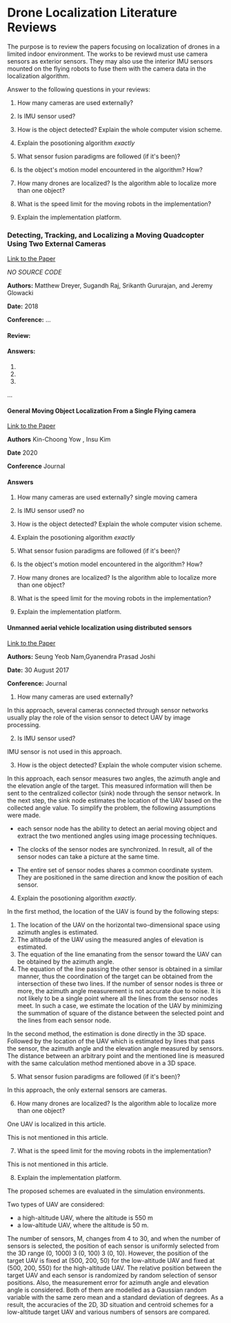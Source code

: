 
# Drone Localization Literature Reviews

The purpose is to review the papers focusing on localization of drones in a limited indoor environment. The works to be reviewd must use camera sensors as exterior sensors. They may also use the interior IMU sensors mounted on the flying robots to fuse them with the camera data in the localization algorithm.

Answer to the following questions in your reviews:

1. How many cameras are used externally?

2. Is IMU sensor used?

3. How is the object detected? Explain the whole computer vision scheme.

3. Explain the posotioning algorithm *exactly*

4. What sensor fusion paradigms are followed (if it's been)?

5. Is the object's motion model encountered in the algorithm? How?

6. How many drones are localized? Is the algorithm able to localize more than one object?

7. What is the speed limit for the moving robots in the implementation?

8. Explain the implementation platform.



### Detecting, Tracking, and Localizing a Moving Quadcopter Using Two External Cameras

[Link to the Paper](https://www.researchgate.net/publication/325963801_Detecting_Tracking_and_Localizing_a_Moving_Quadcopter_Using_Two_External_Cameras)

*NO SOURCE CODE*

**Authors:** Matthew Dreyer, Sugandh Raj, Srikanth Gururajan, and Jeremy Glowacki

**Date:** 2018

**Conference:** ...

#### Review:


#### Answers:

1.

2.

3.

...




#### General Moving Object Localization From a Single Flying camera 

[Link to the Paper](https://www.mdpi.com/2076-3417/10/19/6945/pdf?version=1601801770)

**Authors** Kin-Choong Yow , Insu Kim

**Date** 2020

**Conference** Journal 




#### Answers 

1. How many cameras are used externally? single moving camera 

2. Is IMU sensor used? no

3. How is the object detected? Explain the whole computer vision scheme. 

3. Explain the posotioning algorithm *exactly*

4. What sensor fusion paradigms are followed (if it's been)?

5. Is the object's motion model encountered in the algorithm? How?

6. How many drones are localized? Is the algorithm able to localize more than one object?

7. What is the speed limit for the moving robots in the implementation?

8. Explain the implementation platform.

#### Unmanned aerial vehicle localization using distributed sensors 

[Link to the Paper](https://www.researchgate.net/publication/320018288_Unmanned_aerial_vehicle_localization_using_distributed_sensors)

**Authors:** Seung Yeob Nam,Gyanendra Prasad Joshi

**Date:** 30 August 2017

**Conference:** Journal


1. How many cameras are used externally? 

In this approach, several cameras connected through sensor networks usually play the role of the vision sensor to detect UAV by image processing.

2. Is IMU sensor used? 

IMU sensor is not used in this approach.

3. How is the object detected? Explain the whole computer vision scheme. 

In this approach, each sensor measures two angles, the azimuth angle and the elevation angle of the target. This measured information will then be sent to the centralized collector (sink) node through the sensor network. In the next step, the sink node estimates the location of the UAV based on the collected angle value. To simplify the problem, the following assumptions were made.

* each sensor node has the ability to detect an aerial moving object and extract the two mentioned angles using image processing techniques. 

* The clocks of the sensor nodes are synchronized. In result, all of the sensor nodes can take a picture at the same time. 

* The entire set of sensor nodes shares a common coordinate system. They are positioned in the same direction and know the position of each sensor.

4. Explain the posotioning algorithm *exactly*.

In the first method, the location of the UAV is found by the following steps:

1. The location of the UAV on the horizontal two-dimensional space using azimuth angles is estimated. 
2. The altitude of the UAV using the measured angles of elevation is estimated. 
3. The equation of the line emanating from the sensor toward the UAV can be obtained by the azimuth angle.
4. The equation of the line passing the other sensor is obtained in a similar manner, thus the coordination of the target can be obtained from the intersection of these two lines. If the number of sensor nodes is three or more, the azimuth angle measurement is not accurate due to noise. It is not likely to be a single point where all the lines from the sensor nodes meet. In such a case, we estimate the location of the UAV by minimizing the summation of square of the distance between the selected point and the lines from each sensor node. 

In the second method, the estimation is done directly in the 3D space. Followed by the location of the UAV which is estimated by lines that pass the sensor, the azimuth angle and the elevation angle measured by sensors. The distance between an arbitrary point and the mentioned line is measured with the same calculation method mentioned above in a 3D space. 

5. What sensor fusion paradigms are followed (if it's been)?

In this approach, the only external sensors are cameras.

6. How many drones are localized? Is the algorithm able to localize more than one object?

One UAV is localized in this article.

This is not mentioned in this article.

7. What is the speed limit for the moving robots in the implementation?

This is not mentioned in this article.

8. Explain the implementation platform.

The proposed schemes are evaluated in the simulation environments.

 Two types of UAV are considered:

* a high-altitude UAV, where the altitude is 550 m 
* a low-altitude UAV, where the altitude is 50 m. 

 The number of sensors, M, changes from 4 to 30, and when the number of sensors is selected, the       position of each sensor is uniformly selected from the 3D range (0, 1000) 3 (0, 100) 3 (0, 10). However, the position of the target UAV is fixed at (500, 200, 50) for the low-altitude UAV and fixed at (500, 200, 550) for the high-altitude UAV. The relative position between the target UAV and each sensor is randomized by random selection of sensor positions. Also, the measurement error for azimuth angle and elevation angle is considered. Both of them are modelled as a Gaussian random variable with the same zero mean and a standard deviation of degrees. As a result, the accuracies of the 2D, 3D situation and centroid schemes for a low-altitude target UAV and various numbers of sensors are compared.